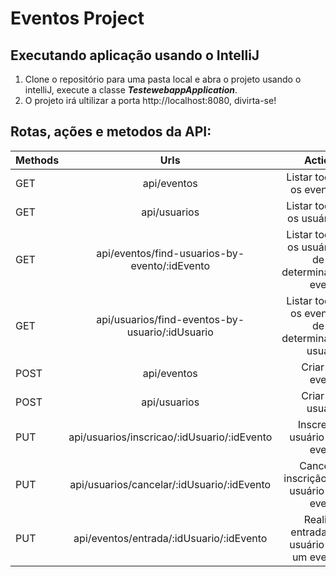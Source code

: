 # Eventos Project

## Executando aplicação usando o IntelliJ

1. Clone o repositório para uma pasta local e abra o projeto usando o intelliJ, execute a classe ***TestewebappApplication***.
2. O projeto irá ultilizar a porta http://localhost:8080, divirta-se!

## Rotas, ações e metodos da API:
| Methods | Urls | Actions |
|:--------|:----:|--------:|
| GET| api/eventos| Listar todos os eventos|
| GET| api/usuarios| Listar todos os usuários|
| GET| api/eventos/find-usuarios-by-evento/:idEvento| Listar todos os usuários de um determinado evento|
| GET| api/usuarios/find-eventos-by-usuario/:idUsuario| Listar todos os eventos de um determinado usuário|
| POST| api/eventos| Criar um evento|
| POST| api/usuarios| Criar um usuário|
| PUT| api/usuarios/inscricao/:idUsuario/:idEvento| Inscrever usuário em evento|
| PUT| api/usuarios/cancelar/:idUsuario/:idEvento| Cancelar inscrição do usuário em evento|
| PUT| api/eventos/entrada/:idUsuario/:idEvento| Realizar entrada do usuário em um evento|


